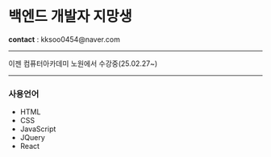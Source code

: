 <h1>백엔드 개발자 지망생</h1>
<p><strong>contact</strong> : kksoo0454@naver.com</p>
<hr>
<p>이젠 컴퓨터아카데미 노원에서 수강중(25.02.27~)</p>
<hr>
<h3>사용언어</h3>
<ul>
    <li>HTML</li>
    <li>CSS</li>
    <li>JavaScript</li>
    <li>JQuery</li>
    <li>React</li>
</ul>
